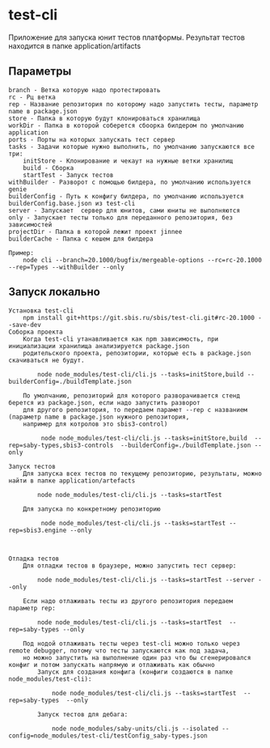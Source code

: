 # test-cli
Приложение для запуска юнит тестов платформы. 
Результат тестов находится в папке application/artifacts

## Параметры
    branch - Ветка которую надо протестировать
    rc - Рц ветка 
    rep - Название репозитория по которому надо запустить тесты, параметр name в package.json  
    store - Папка в которую будут клонироваться хранилища
    workDir - Папка в которой соберется сбоорка билдером по умолчанию application
    ports - Порты на которых запускать тест сервер  
    tasks - Задачи которые нужно выполнить, по умолчанию запускаются все три:    
        initStore - Клонирование и чекаут на нужные ветки хранилищ
        build - Сборка 
        startTest - Запуск тестов
    withBuilder - Разворот с помощью билдера, по умолчанию используется genie
    builderConfig - Путь к конфигу билдера, по умолчанию используется builderConfig.base.json из test-cli
    server - Запускает  сервер для юнитов, сами юниты не выполняются   
    only - Запускает тесты только для переданного репозитория, без зависимостей
    projectDir - Папка в которой лежит проект jinnee   
    builderCache - Папка с кешем для билдера
          
    Пример:
        node cli --branch=20.1000/bugfix/mergeable-options --rc=rc-20.1000 --rep=Types --withBuilder --only

## Запуск локально
    Установка test-cli 
        npm install git+https://git.sbis.ru/sbis/test-cli.git#rc-20.1000 --save-dev
    Соборка проекта
        Когда test-cli утанавливается как npm зависимость, при инициализации хранилища анализируется package.json 
        родительского проекта, репозитории, которые есть в package.json скачиваться не будут.      
        
            node node_modules/test-cli/cli.js --tasks=initStore,build --builderConfig=./buildTemplate.json
        
        По умолчанию, репозиторий для которого разворачивается стенд берется из package.json, если надо запустить разворот 
        для другого репозитория, то передаем парамет --rep с названием (параметр name в package.json нужного репозитория, 
        например для котролов это sbis3-control) 
        
             node node_modules/test-cli/cli.js --tasks=initStore,build  --rep=saby-types,sbis3-controls  --builderConfig=./buildTemplate.json --only
        
    Запуск тестов
        Для запуска всех тестов по текущему репозиторию, результаты, можно найти в папке application/artefacts
                
            node node_modules/test-cli/cli.js --tasks=startTest
    
        Для запуска по конкретному репозиторию 
        
             node node_modules/test-cli/cli.js --tasks=startTest --rep=sbis3.engine --only
         
         
        
    Отладка тестов
        Для отладки тестов в браузере, можно запустить тест сервер: 
        
            node node_modules/test-cli/cli.js --tasks=startTest --server --only 
        
        Если надо отлаживать тесты из другого репозитория передаем параметр rep:
        
            node node_modules/test-cli/cli.js --tasks=startTest  --rep=saby-types --only
        
        Под нодой отлаживать тесты через test-cli можно только через remote debugger, потому что тесты запускаются как под задача,
        но можно запустить на выполнение один раз что бы сгенерировался конфиг и потом запускать напрямую и отлаживать как обычно
            Запуск для создания конфига (конфиги создаются в папке node_modules/test-cli):    
        
                node node_modules/test-cli/cli.js --tasks=startTest  --rep=saby-types  --only
        
            Запуск тестов для дебага:
        
                node node_modules/saby-units/cli.js --isolated --config=node_modules/test-cli/testConfig_saby-types.json
